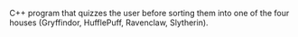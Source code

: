 C++ program that quizzes the user before sorting them into one of the four houses (Gryffindor, HufflePuff, Ravenclaw, Slytherin).
